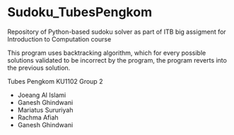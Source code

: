 # Sudoku_TubesPengkom
Repository of Python-based sudoku solver as part of ITB big assigment for Introduction to Computation course

This program uses backtracking algorithm, which for every possible solutions validated to be incorrect by the program, the program reverts into the previous solution.

Tubes Pengkom 
KU1102
Group 2
- Joeang Al Islami
- Ganesh Ghindwani
- Mariatus Sururiyah
- Rachma Afiah
- Ganesh Ghindwani